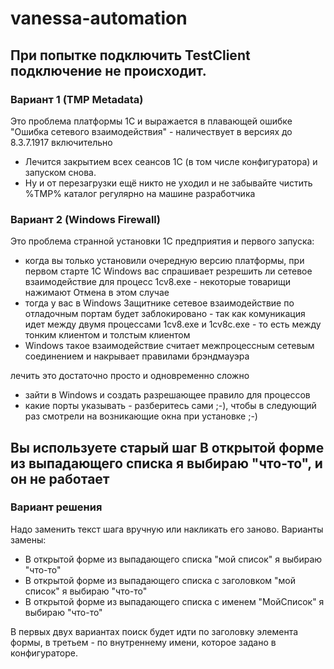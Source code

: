 ﻿# vanessa-automation

## При попытке подключить TestClient подключение не происходит.

### Вариант 1 (TMP Metadata)

Это проблема платформы 1С и выражается в плавающей ошибке "Ошибка сетевого взаимодействия" - наличествует в версиях до 8.3.7.1917 включительно

* Лечится закрытием всех сеансов 1С (в том числе конфигуратора) и запуском снова.
* Ну и от перезагрузки ещё никто не уходил и не забывайте чистить %TMP% каталог регулярно на машине разработчика

### Вариант 2 (Windows Firewall)

Это проблема странной установки 1С предприятия и первого запуска:

* когда вы только установили очередную версию платформы, при первом старте 1С Windows вас спрашивает резрешить ли сетевое взаимодействие  для процесс 1cv8.exe - некоторые товарищи нажимают Отмена в этом случае
* тогда у вас в Windows Защитнике сетевое взаимодействие по отладочным портам будет заблокировано - так как комуникация идет между двумя процессами 1cv8.exe и 1cv8c.exe - то есть между тонким клиентом и толстым клиентом
* Windows такое взаимодействие считает межпроцессным сетевым соединением и накрывает правилами брэндмауэра

лечить это достаточно просто и одновременно сложно

* зайти в Windows и создать разрешающее правило для процессов
* какие порты указывать - разберитесь сами ;-), чтобы в следующий раз смотрели на возникающие окна при установке ;-)



## Вы используете старый шаг **В открытой форме из выпадающего списка я выбираю "что-то"**, и он не работает

### Вариант решения

Надо заменить текст шага вручную или накликать его заново.
Варианты замены:

* В открытой форме из выпадающего списка "мой список" я выбираю "что-то"
* В открытой форме из выпадающего списка с заголовком "мой список" я выбираю "что-то"
* В открытой форме из выпадающего списка с именем "МойСписок" я выбираю "что-то"

В первых двух вариантах поиск будет идти по заголовку элемента формы, в третьем - по внутреннему имени, которое задано в конфигураторе.